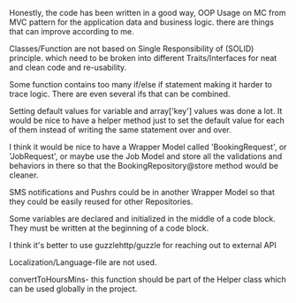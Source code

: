 Honestly, the code has been written in a good way, OOP Usage on MC from MVC pattern for the application data and business logic. there are things that can improve according to me.

Classes/Function are not based on Single Responsibility of (SOLID) principle. which need to be broken into different Traits/Interfaces for neat and clean code and re-usability.

Some function contains too many if/else if statement making it harder to trace logic. There are even several ifs that can be combined.

Setting default values for variable and array['key'] values was done a lot. It would be nice to have a helper method just to set the default value for each of them instead of writing the same statement over and over.

I think it would be nice to have a Wrapper Model called 'BookingRequest', or 'JobRequest', or maybe use the Job Model and store all the validations and behaviors in there so that the BookingRepository@store method would be cleaner.

SMS notifications and Pushrs could be in another Wrapper Model so that they could be easily reused for other Repositories.

Some variables are declared and initialized in the middle of a code block. They must be written at the beginning of a code block.

I think it's better to use guzzlehttp/guzzle for reaching out to external API

Localization/Language-file are not used.

convertToHoursMins- this function should be part of the Helper class which can be used globally in the project.